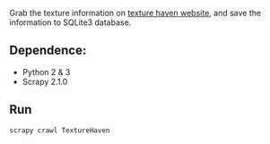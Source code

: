 Grab the texture information on [texture haven website](https://texturehaven.com/textures/), and save the information to SQLite3 database.

## Dependence:

* Python 2 & 3
* Scrapy 2.1.0

## Run

```
scrapy crawl TextureHaven
```